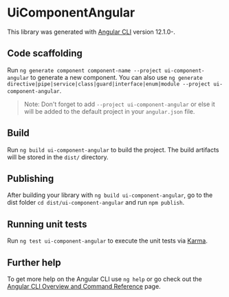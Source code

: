 # UiComponentAngular

This library was generated with [Angular CLI](https://github.com/angular/angular-cli) version 12.1.0-.

## Code scaffolding

Run `ng generate component component-name --project ui-component-angular` to generate a new component. You can also use `ng generate directive|pipe|service|class|guard|interface|enum|module --project ui-component-angular`.
> Note: Don't forget to add `--project ui-component-angular` or else it will be added to the default project in your `angular.json` file. 

## Build

Run `ng build ui-component-angular` to build the project. The build artifacts will be stored in the `dist/` directory.

## Publishing

After building your library with `ng build ui-component-angular`, go to the dist folder `cd dist/ui-component-angular` and run `npm publish`.

## Running unit tests

Run `ng test ui-component-angular` to execute the unit tests via [Karma](https://karma-runner.github.io).

## Further help

To get more help on the Angular CLI use `ng help` or go check out the [Angular CLI Overview and Command Reference](https://angular.io/cli) page.
